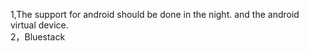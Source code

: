 1,The support for android should be done in the night. and the android virtual device.    
2，Bluestack    



